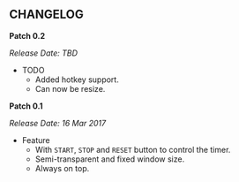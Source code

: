 CHANGELOG
---

**Patch 0.2**

_Release Date: TBD_

* TODO
    * Added hotkey support.
    * Can now be resize.

**Patch 0.1**

_Release Date: 16 Mar 2017_

* Feature
    * With `START`, `STOP` and `RESET` button to control the timer.
    * Semi-transparent and fixed window size.
    * Always on top.